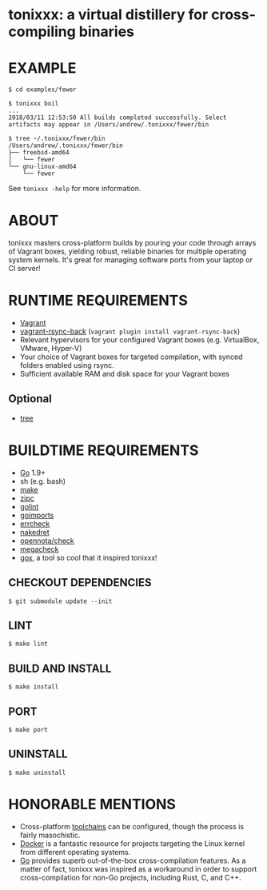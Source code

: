 # tonixxx: a virtual distillery for cross-compiling binaries

# EXAMPLE

```console
$ cd examples/fewer

$ tonixxx boil
...
2018/03/11 12:53:50 All builds completed successfully. Select artifacts may appear in /Users/andrew/.tonixxx/fewer/bin

$ tree ~/.tonixxx/fewer/bin
/Users/andrew/.tonixxx/fewer/bin
├── freebsd-amd64
│   └── fewer
└── gnu-linux-amd64
    └── fewer
```

See `tonixxx -help` for more information.

# ABOUT

tonixxx masters cross-platform builds by pouring your code through arrays of Vagrant boxes, yielding robust, reliable binaries for multiple operating system kernels. It's great for managing software ports from your laptop or CI server!

# RUNTIME REQUIREMENTS

* [Vagrant](https://www.vagrantup.com/)
* [vagrant-rsync-back](https://github.com/smerrill/vagrant-rsync-back) (`vagrant plugin install vagrant-rsync-back`)
* Relevant hypervisors for your configured Vagrant boxes (e.g. VirtualBox, VMware, Hyper-V)
* Your choice of Vagrant boxes for targeted compilation, with synced folders enabled using rsync.
* Sufficient available RAM and disk space for your Vagrant boxes

## Optional

* [tree](https://linux.die.net/man/1/tree)

# BUILDTIME REQUIREMENTS

* [Go](https://golang.org/) 1.9+
* sh (e.g. bash)
* [make](https://www.gnu.org/software/make/)
* [zipc](https://github.com/mcandre/zipc)
* [golint](https://github.com/golang/lint)
* [goimports](https://godoc.org/golang.org/x/tools/cmd/goimports)
* [errcheck](https://github.com/kisielk/errcheck)
* [nakedret](https://github.com/alexkohler/nakedret)
* [opennota/check](https://github.com/opennota/check)
* [megacheck](https://github.com/dominikh/go-tools/tree/master/cmd/megacheck)
* [gox](https://github.com/mitchellh/gox), a tool so cool that it inspired tonixxx!

## CHECKOUT DEPENDENCIES

```console
$ git submodule update --init
```

## LINT

```console
$ make lint
```

## BUILD AND INSTALL

```console
$ make install
```

## PORT

```console
$ make port
```

## UNINSTALL

```console
$ make uninstall
```

# HONORABLE MENTIONS

* Cross-platform [toolchains](https://elinux.org/Toolchains) can be configured, though the process is fairly masochistic.
* [Docker](https://www.docker.com/) is a fantastic resource for projects targeting the Linux kernel from different operating systems.
* [Go](https://golang.org/) provides superb out-of-the-box cross-compilation features. As a matter of fact, tonixxx was inspired as a workaround in order to support cross-compilation for non-Go projects, including Rust, C, and C++.
